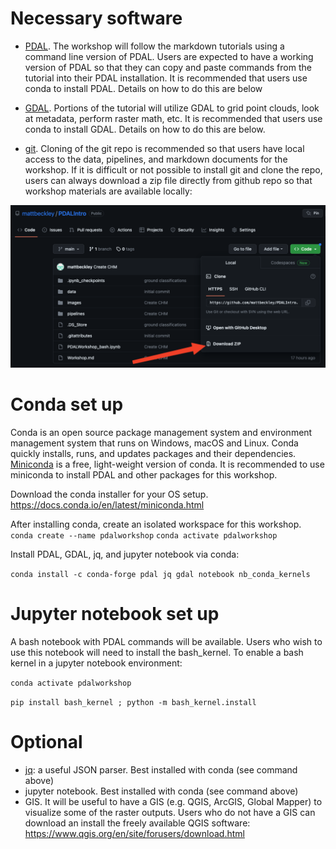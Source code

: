 # Necessary software
- [PDAL](https://pdal.io/en/2.5.3/about.html). The workshop will follow the markdown tutorials using a command line version of PDAL.  Users are expected to have a working version of PDAL so that they can copy and paste commands from the tutorial into their PDAL installation. It is recommended that users use conda to install PDAL.  Details on how to do this are below

- [GDAL](https://gdal.org/download.html#conda). Portions of  the tutorial will utilize GDAL to grid point clouds, look at metadata, perform raster math, etc. It is recommended that users use conda to install GDAL.  Details on how to do this are below.

- [git](https://github.com/git-guides/install-git). Cloning of the git repo is recommended so that users have local access to the data, pipelines, and markdown documents for the workshop.  If it is difficult or not possible to install git and clone the repo, users can always download a zip file directly from github repo so that workshop materials are available locally:

![Github Download Zip](./images/GitDownloadZip.png)



# Conda set up
Conda is an open source package management system and environment management system that runs on Windows, macOS and Linux. Conda quickly installs, runs, and updates packages and their dependencies. [Miniconda](https://docs.conda.io/en/latest/miniconda.html) is a free, light-weight version of conda.  It is recommended to use miniconda to install PDAL and other packages for this workshop.  

Download the conda installer for your OS setup. https://docs.conda.io/en/latest/miniconda.html

After installing conda, create an isolated workspace for this workshop.  
`conda create --name pdalworkshop`
`conda activate pdalworkshop`

Install PDAL, GDAL, jq, and jupyter notebook via conda:

`conda install -c conda-forge pdal jq gdal notebook nb_conda_kernels `

# Jupyter notebook set up
A bash notebook with PDAL commands will be available. Users who wish to use this notebook will need to install the bash_kernel. To enable a bash kernel in a jupyter notebook environment:

`conda activate pdalworkshop`

`pip install bash_kernel ; python -m bash_kernel.install`


# Optional

- [jq](https://stedolan.github.io/jq/): a useful JSON parser.  Best installed with conda (see command above)
- jupyter notebook. Best installed with conda (see command above)
- GIS.  It will be useful to have a GIS (e.g. QGIS, ArcGIS, Global Mapper) to visualize some of the raster outputs.  Users who do not have a GIS can download an install the freely available QGIS software: https://www.qgis.org/en/site/forusers/download.html

